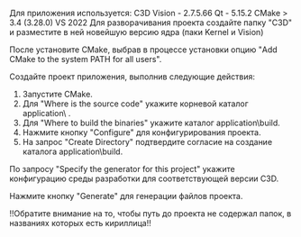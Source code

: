 Для приложения используется:
C3D Vision - 2.7.5.66
Qt - 5.15.2
CMake > 3.4 (3.28.0)
VS 2022
Для разворачивания проекта создайте папку "C3D" и разместите в ней новейшую версию ядра (паки Kernel и Vision)

После установите CMake, выбрав в процессе установки опцию "Add CMake to the system PATH for all users".

Создайте проект приложения, выполнив следующие действия: 
   1. Запустите CMake.
   2. Для "Where is the source code" укажите корневой каталог application\ .
   3. Для "Where to build the binaries" укажите каталог application\build.
   4. Нажмите кнопку "Configure" для конфигурирования проекта.
   5. На запрос "Create Directory" подтвердите согласие на создание каталога application\build.

   По запросу "Specify the generator for this project" укажите конфигурацию среды разработки для соответствующей версии C3D.

   Нажмите кнопку "Generate" для генерации файлов проекта.

   !!Обратите внимание на то, чтобы путь до проекта не содержал папок, в названиях которых есть кириллица!!
